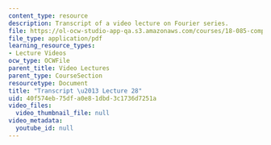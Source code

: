 ```yaml
---
content_type: resource
description: Transcript of a video lecture on Fourier series.
file: https://ol-ocw-studio-app-qa.s3.amazonaws.com/courses/18-085-computational-science-and-engineering-i-fall-2008/40f574eb75dfa0e81dbd3c1736d7251a_18-085F08-L28.pdf
file_type: application/pdf
learning_resource_types:
- Lecture Videos
ocw_type: OCWFile
parent_title: Video Lectures
parent_type: CourseSection
resourcetype: Document
title: "Transcript \u2013 Lecture 28"
uid: 40f574eb-75df-a0e8-1dbd-3c1736d7251a
video_files:
  video_thumbnail_file: null
video_metadata:
  youtube_id: null
---
```

